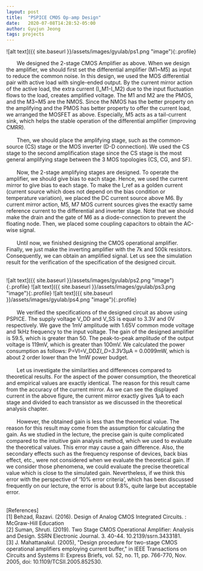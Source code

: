 ```yaml
---
layout: post
title:  "PSPICE CMOS Op-amp Design"
date:   2020-07-08T14:28:52-05:00
author: Gyujun Jeong
tags: projects
---
```

![alt text]({{ site.baseurl }}/assets/images/gyulab/ps1.png "image"){:.profile}

&nbsp; &nbsp; &nbsp; &nbsp;We designed the 2-stage CMOS Amplifier as above. When we design the amplifier, we should first set the differential amplifier (M1~M5) as input to reduce the common noise. In this design, we used the MOS differential pair with active load with single-ended output. By the current mirror action of the active load, the extra current (I_M1-I_M2) due to the input fluctuation flows to the load, creates amplified voltage. The M1 and M2 are the PMOS, and the M3~M5 are the NMOS. Since the NMOS has the better property on the amplifying and the PMOS has better property to offer the current load, we arranged the MOSFET as above. Especially, M5 acts as a tail-current sink, which helps the stable operation of the differential amplifier (improving CMRR).
<br><br>
&nbsp; &nbsp; &nbsp; &nbsp;Then, we should place the amplifying stage, such as the common-source (CS) stage or the MOS inverter (D-D connection). We used the CS stage to the second amplification stage since the CS stage is the most general amplifying stage between the 3 MOS topologies (CS, CG, and SF).
<br><br>
&nbsp; &nbsp; &nbsp; &nbsp;Now, the 2-stage amplifying stages are designed. To operate the amplifier, we should give bias to each stage. Hence, we used the current mirror to give bias to each stage. To make the I_ref as a golden current (current source which does not depend on the bias condition or temperature variation), we placed the DC current source above M6. By current mirror action, M5, M7 MOS current sources gives the exactly same reference current to the differential and inverter stage. Note that we should make the drain and the gate of M6 as a diode-connection to prevent the floating node. Then, we placed some coupling capacitors to obtain the AC-wise signal.
<br><br>
&nbsp; &nbsp; &nbsp; &nbsp;Until now, we finished designing the CMOS operational amplifier. Finally, we just make the inverting amplifier with the 7k and 500k resistors. Consequently, we can obtain an amplified signal. Let us see the simulation result for the verification of the specification of the designed circuit.
<br><br>

![alt text]({{ site.baseurl }}/assets/images/gyulab/ps2.png "image"){:.profile}
![alt text]({{ site.baseurl }}/assets/images/gyulab/ps3.png "image"){:.profile}
![alt text]({{ site.baseurl }}/assets/images/gyulab/ps4.png "image"){:.profile}
<br>
<br>
&nbsp; &nbsp; &nbsp; &nbsp;We verified the specifications of the designed circuit as above using PSPICE. The supply voltage V_DD and V_SS is equal to 3.3V and 0V respectively. We gave the 1mV amplitude with 1.65V common mode voltage and 1kHz frequency to the input voltage. The gain of the designed amplifier is 59.5, which is greater than 50. The peak-to-peak amplitude of the output voltage is 119mV, which is greater than 100mV. We calculated the power consumption as follows: P=VI=V_DD*ΣI_D=3.3V*3μA = 0.0099mW, which is about 2 order lower than the 1mW power budget. 
<br><br>
&nbsp; &nbsp; &nbsp; &nbsp;Let us investigate the similarities and differences compared to theoretical results. For the aspect of the power consumption, the theoretical and empirical values are exactly identical. The reason for this result came from the accuracy of the current mirror. As we can see the displayed current in the above figure, the current mirror exactly gives 1μA to each stage and divided to each transistor as we discussed in the theoretical analysis chapter.
<br><br>
&nbsp; &nbsp; &nbsp; &nbsp;However, the obtained gain is less than the theoretical value. The reason for this result may come from the assumption for calculating the gain. As we studied in the lecture, the precise gain is quite complicated compared to the intuitive gain analysis method, which we used to evaluate the theoretical values. This error may cause a gain difference. Also, the secondary effects such as the frequency response of devices, back bias effect, etc., were not considered when we evaluate the theoretical gain. If we consider those phenomena, we could evaluate the precise theoretical value which is close to the simulated gain. Nevertheless, if we think this error with the perspective of ‘10% error criteria’, which has been discussed frequently on our lecture, the error is about 9.8%, quite large but acceptable error.
<br><br>

[References]<br>
[1] Behzad, Razavi. (2016). Design of Analog CMOS Integrated Circuits. : McGraw-Hill Education <br>
[2] Suman, Shruti. (2019). Two Stage CMOS Operational Amplifier: Analysis and Design. SSRN Electronic Journal. 3. 40-44. 10.2139/ssrn.3433181. <br>
[3] J. Mahattanakul. (2005), "Design procedure for two-stage CMOS operational amplifiers employing current buffer," in IEEE Transactions on Circuits and Systems II: Express Briefs, vol. 52, no. 11, pp. 766-770, Nov. 2005, doi: 10.1109/TCSII.2005.852530.


